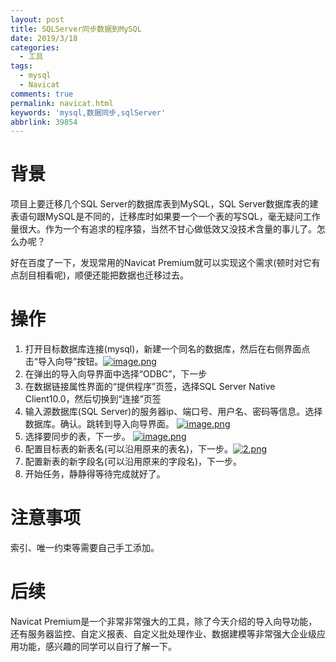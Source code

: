 ```yaml
---
layout: post
title: SQLServer同步数据到MySQL
date: 2019/3/18
categories:
  - 工具
tags:
  - mysql
  - Navicat
comments: true
permalink: navicat.html
keywords: 'mysql,数据同步,sqlServer'
abbrlink: 39854
---
```


# 背景

项目上要迁移几个SQL Server的数据库表到MySQL，SQL Server数据库表的建表语句跟MySQL是不同的，迁移库时如果要一个一个表的写SQL，毫无疑问工作量很大。作为一个有追求的程序猿，当然不甘心做低效又没技术含量的事儿了。怎么办呢？

好在百度了一下，发现常用的Navicat Premium就可以实现这个需求(顿时对它有点刮目相看呢)，顺便还能把数据也迁移过去。

# 操作

1. 打开目标数据库连接(mysql)，新建一个同名的数据库，然后在右侧界面点击“导入向导”按钮。[![image.png](https://i.postimg.cc/yd1nttH1/image.png)](https://postimg.cc/Y4P1mX0Z)
2. 在弹出的导入向导界面中选择“ODBC”，下一步
3. 在数据链接属性界面的“提供程序”页签，选择SQL Server Native Client10.0，然后切换到“连接”页签
4. 输入源数据库(SQL Server)的服务器ip、端口号、用户名、密码等信息。选择数据库。确认。跳转到导入向导界面。
[![image.png](https://i.postimg.cc/DfCYkv0t/image.png)](https://postimg.cc/7b2NSygV)
5. 选择要同步的表，下一步。
[![image.png](https://i.postimg.cc/vHc2GJ6D/image.png)](https://postimg.cc/vcwtzShd)
6. 配置目标表的新表名(可以沿用原来的表名)，下一步。[![2.png](https://i.postimg.cc/hP6yv29s/2.png)](https://postimg.cc/jL6QkQ3n)
7. 配置新表的新字段名(可以沿用原来的字段名)，下一步。
8. 开始任务，静静得等待完成就好了。

# 注意事项

索引、唯一约束等需要自己手工添加。

# 后续
Navicat Premium是一个非常非常强大的工具，除了今天介绍的导入向导功能，还有服务器监控、自定义报表、自定义批处理作业、数据建模等非常强大企业级应用功能，感兴趣的同学可以自行了解一下。